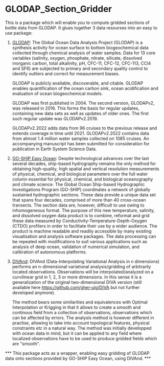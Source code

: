 # GLODAP_Section_Gridder

This is a package which will enable you to compute gridded sections of bottle 
data from GLODAP. It glues together 3 data resourses into an easy to use package:

1. [GLODAP](https://www.glodap.info/): The Global Ocean Data Analysis Project (GLODAP) is a synthesis activity for ocean surface to bottom biogeochemical data collected through chemical analysis of water samples. Data for 13 core variables (salinity, oxygen, phosphate, nitrate, silicate, dissolved inorganic carbon, total alkalinity, pH, CFC-11, CFC-12, CFC-113, CCl4 and SF6) are subjected to primary and secondary quality control to identify outliers and correct for measurement biases.

    GLODAP is publicly available, discoverable, and citable. GLODAP enables quantification of the ocean carbon sink, ocean acidification and evaluation of ocean biogeochemical models.

    GLODAP was first published in 2004. The second version, GLODAPv2, was released in 2016. This forms the basis for regular updates, containing new data sets as well as updates of older ones. The first such regular update was GLODAPv2.2019.

    GLODAPv2.2022 adds data from 96 cruises to the previous release and extends coverage in time until 2021. GLODAPv2.2022 contains data from almost 1.4 million water samples collected on 1085 cruises. An accompanying manuscript has been submitted for consideration for publication in Earth System Science Data.
2. [GO-SHIP Easy Ocean](https://github.com/kkats/GO-SHIP-Easy-Ocean):
    Despite technological advances over the last several decades, ship-based hydrography remains the only method for obtaining high-quality, high spatial and vertical resolution measurements of physical, chemical, and biological parameters over the full water column essential for physical, chemical, and biological oceanography and climate science. The Global Ocean Ship-based Hydrographic Investigations Program (GO-SHIP) coordinates a network of globally sustained hydrographic sections. These data provide a unique data set that spans four decades, comprised of more than 40 cross-ocean transects. The section data are, however, difficult to use owing to inhomogeneous format. The purpose of this new temperature, salinity, and dissolved oxygen data product is to combine, reformat and grid these data measured by Conductivity-Temperature-Depth-Oxygen (CTDO) profilers in order to facilitate their use by a wider audience. The product is machine readable and readily accessible by many existing visualisation and analysis software packages. The data processing can be repeated with modifications to suit various applications such as analysis of deep ocean, validation of numerical simulation, and calibration of autonomous platforms.
    
 3. [DIVAnd](https://github.com/gher-uliege/DIVAnd.jl): DIVAnd (Data-Interpolating Variational Analysis in n dimensions) performs an n-dimensional variational analysis/gridding of arbitrarily located observations. Observations will be interpolated/analyzed on a curvilinear grid in 1, 2, 3 or more dimensions. In this sense it is a generalization of the original two-dimensional DIVA version (still available here https://github.com/gher-ulg/DIVA but not further developed anymore).

    The method bears some similarities and equivalences with Optimal Interpolation or Krigging in that it allows to create a smooth and continous field from a collection of observations, observations which can be affected by errors. The analysis method is however different in practise, allowing to take into account topological features, physical constraints etc in a natural way. The method was initially developped with ocean data in mind, but it can be applied to any field where localized observations have to be used to produce gridded fields which are "smooth".

*** This package acts as a wrapper, enabling easy gridding of GLODAP data onto sections provided by GO-SHIP Easy Ocean, using DIVAnd. ***